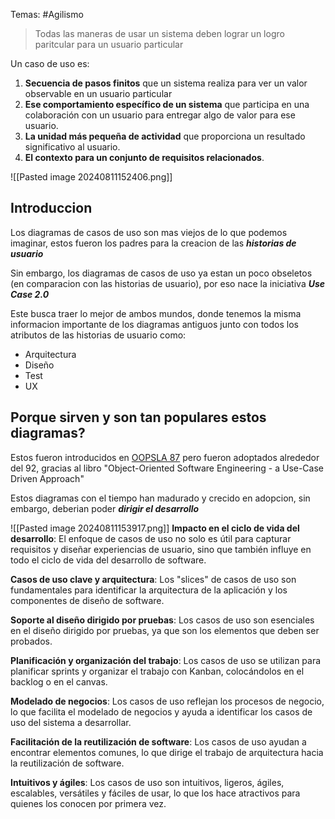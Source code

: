 Temas: #Agilismo 

>Todas las maneras de usar un sistema deben lograr un logro paritcular para un usuario particular

Un caso de uso es:

1.  **Secuencia de pasos finitos** que un sistema realiza para ver un valor observable en un usuario particular
2. **Ese comportamiento específico de un sistema** que participa en una colaboración con un usuario para entregar algo de valor para ese usuario.
3. **La unidad más pequeña de actividad** que proporciona un resultado significativo al usuario.
4. **El contexto para un conjunto de requisitos relacionados**.

![[Pasted image 20240811152406.png]]

## Introduccion

Los diagramas de casos de uso son mas viejos de lo que podemos imaginar, estos fueron los padres para la creacion de las ***historias de usuario***

Sin embargo, los diagramas de casos de uso ya estan un poco obseletos (en comparacion con las historias de usuario), por eso nace la iniciativa ***Use Case 2.0***

Este busca traer lo mejor de ambos mundos, donde tenemos la misma informacion importante de los diagramas antiguos junto con todos los atributos de las historias de usuario como:

- Arquitectura
- Diseño
- Test
- UX

## Porque sirven y son tan populares estos diagramas?

Estos fueron introducidos en [OOPSLA 87](https://dl.acm.org/doi/abs/10.1145/38807.38824) pero fueron adoptados alrededor del 92, gracias al libro "Object-Oriented Software Engineering - a Use-Case Driven Approach"

Estos diagramas con el tiempo han madurado y crecido en adopcion, sin embargo, deberian poder ***dirigir el desarrollo***

![[Pasted image 20240811153917.png]]
**Impacto en el ciclo de vida del desarrollo**: El enfoque de casos de uso no solo es útil para capturar requisitos y diseñar experiencias de usuario, sino que también influye en todo el ciclo de vida del desarrollo de software.
    
**Casos de uso clave y arquitectura**: Los "slices" de casos de uso son fundamentales para identificar la arquitectura de la aplicación y los componentes de diseño de software.
    
**Soporte al diseño dirigido por pruebas**: Los casos de uso son esenciales en el diseño dirigido por pruebas, ya que son los elementos que deben ser probados.
    
**Planificación y organización del trabajo**: Los casos de uso se utilizan para planificar sprints y organizar el trabajo con Kanban, colocándolos en el backlog o en el canvas.
    
**Modelado de negocios**: Los casos de uso reflejan los procesos de negocio, lo que facilita el modelado de negocios y ayuda a identificar los casos de uso del sistema a desarrollar.
    
**Facilitación de la reutilización de software**: Los casos de uso ayudan a encontrar elementos comunes, lo que dirige el trabajo de arquitectura hacia la reutilización de software.
    
**Intuitivos y ágiles**: Los casos de uso son intuitivos, ligeros, ágiles, escalables, versátiles y fáciles de usar, lo que los hace atractivos para quienes los conocen por primera vez.